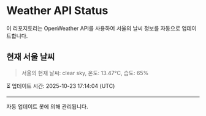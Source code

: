 
# Weather API Status

이 리포지토리는 OpenWeather API를 사용하여 서울의 날씨 정보를 자동으로 업데이트합니다.

## 현재 서울 날씨
> 서울의 현재 날씨: clear sky, 온도: 13.47°C, 습도: 65%

⏳ 업데이트 시간: 2025-10-23 17:14:04 (UTC)

---
자동 업데이트 봇에 의해 관리됩니다.
